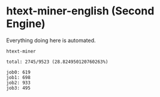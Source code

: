 # htext-miner-english (Second Engine)

Everything doing here is automated.

```
htext-miner

total: 2745/9523 (28.824950120760263%)

job0: 619
job1: 698
job2: 933
job3: 495
```